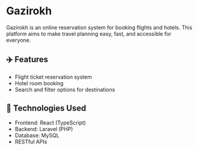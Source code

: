 # Gazirokh

Gazirokh is an online reservation system for booking flights and hotels.
This platform aims to make travel planning easy, fast, and accessible for everyone.

## ✈️ Features

- Flight ticket reservation system
- Hotel room booking
- Search and filter options for destinations

## 🔧 Technologies Used

- Frontend: React (TypeScript)
- Backend: Laravel (PHP)
- Database: MySQL
- RESTful APIs
